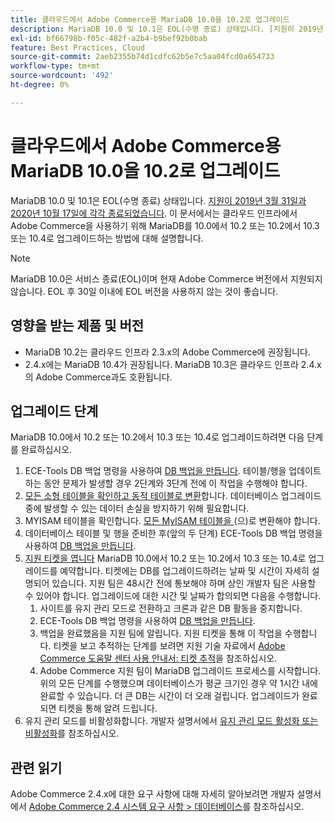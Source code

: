 ```yaml
---
title: 클라우드에서 Adobe Commerce용 MariaDB 10.0을 10.2로 업그레이드
description: MariaDB 10.0 및 10.1은 EOL(수명 종료) 상태입니다. [지원이 2019년 3월 31일 및 2020년 10월 17일에 각각 종료됨](https://endoflife.date/mariadb). 이 문서에서는 클라우드 인프라에서 Adobe Commerce을 사용하기 위해 MariaDB를 10.0에서 10.2 또는 10.2에서 10.3 또는 10.4로 업그레이드하는 방법에 대해 설명합니다.
exl-id: bf66798b-f05c-482f-a2b4-b9bef92b0bab
feature: Best Practices, Cloud
source-git-commit: 2aeb2355b74d1cdfc62b5e7c5aa04fcd0a654733
workflow-type: tm+mt
source-wordcount: '492'
ht-degree: 0%

---
```


# 클라우드에서 Adobe Commerce용 MariaDB 10.0을 10.2로 업그레이드

MariaDB 10.0 및 10.1은 EOL(수명 종료) 상태입니다. [지원이 2019년 3월 31일과 2020년 10월 17일에 각각 종료되었습니다](https://endoflife.date/mariadb). 이 문서에서는 클라우드 인프라에서 Adobe Commerce을 사용하기 위해 MariaDB를 10.0에서 10.2 또는 10.2에서 10.3 또는 10.4로 업그레이드하는 방법에 대해 설명합니다.

>[!NOTE]
>
>MariaDB 10.0은 서비스 종료(EOL)이며 현재 Adobe Commerce 버전에서 지원되지 않습니다. EOL 후 30일 이내에 EOL 버전을 사용하지 않는 것이 좋습니다.

## 영향을 받는 제품 및 버전

* MariaDB 10.2는 클라우드 인프라 2.3.x의 Adobe Commerce에 권장됩니다.
* 2.4.x에는 MariaDB 10.4가 권장됩니다. MariaDB 10.3은 클라우드 인프라 2.4.x의 Adobe Commerce과도 호환됩니다.

## 업그레이드 단계

MariaDB 10.0에서 10.2 또는 10.2에서 10.3 또는 10.4로 업그레이드하려면 다음 단계를 완료하십시오.

1. ECE-Tools DB 백업 명령을 사용하여 [DB 백업을 만듭니다](https://experienceleague.adobe.com/en/docs/commerce-cloud-service/user-guide/develop/storage/snapshots). 테이블/행을 업데이트하는 동안 문제가 발생할 경우 2단계와 3단계 전에 이 작업을 수행해야 합니다.
1. [모든 소형 테이블을 확인하고 동적 테이블로 변환](https://experienceleague.adobe.com/docs/commerce-operations/implementation-playbook/best-practices/maintenance/commerce-235-upgrade-prerequisites-mariadb.html)합니다. 데이터베이스 업그레이드 중에 발생할 수 있는 데이터 손실을 방지하기 위해 필요합니다.
1. MYISAM 테이블을 확인합니다. [모든 MyISAM 테이블을 ](https://experienceleague.adobe.com/docs/commerce-operations/implementation-playbook/best-practices/planning/database-on-cloud.html)(으)로 변환해야 합니다.
1. 데이터베이스 테이블 및 행을 준비한 후(앞의 두 단계) ECE-Tools DB 백업 명령을 사용하여 [DB 백업을 만듭니다](https://experienceleague.adobe.com/en/docs/commerce-cloud-service/user-guide/develop/storage/snapshots).
1. [지원 티켓을 엽니다](/help/help-center-guide/help-center/magento-help-center-user-guide.md#submit-ticket) MariaDB 10.0에서 10.2 또는 10.2에서 10.3 또는 10.4로 업그레이드를 예약합니다. 티켓에는 DB를 업그레이드하려는 날짜 및 시간이 자세히 설명되어 있습니다. 지원 팀은 48시간 전에 통보해야 하며 상인 개발자 팀은 사용할 수 있어야 합니다. 업그레이드에 대한 시간 및 날짜가 합의되면 다음을 수행합니다.
   1. 사이트를 유지 관리 모드로 전환하고 크론과 같은 DB 활동을 중지합니다.
   1. ECE-Tools DB 백업 명령을 사용하여 [DB 백업을 만듭니다](https://experienceleague.adobe.com/en/docs/commerce-cloud-service/user-guide/develop/storage/snapshots).
   1. 백업을 완료했음을 지원 팀에 알립니다. 지원 티켓을 통해 이 작업을 수행합니다. 티켓을 보고 추적하는 단계를 보려면 지원 기술 자료에서 [Adobe Commerce 도움말 센터 사용 안내서: 티켓 추적](/help/help-center-guide/help-center/magento-help-center-user-guide.md#track-tickets)을 참조하십시오.
   1. Adobe Commerce 지원 팀이 MariaDB 업그레이드 프로세스를 시작합니다. 위의 모든 단계를 수행했으며 데이터베이스가 평균 크기인 경우 약 1시간 내에 완료할 수 있습니다. 더 큰 DB는 시간이 더 오래 걸립니다. 업그레이드가 완료되면 티켓을 통해 알려 드립니다.
1. 유지 관리 모드를 비활성화합니다. 개발자 설명서에서 [유지 관리 모드 활성화 또는 비활성화](https://experienceleague.adobe.com/en/docs/commerce-operations/installation-guide/tutorials/maintenance-mode)를 참조하십시오.

## 관련 읽기

Adobe Commerce 2.4.x에 대한 요구 사항에 대해 자세히 알아보려면 개발자 설명서에서 [Adobe Commerce 2.4 시스템 요구 사항 > 데이터베이스](https://experienceleague.adobe.com/en/docs/commerce-operations/installation-guide/system-requirements#database)를 참조하십시오.
